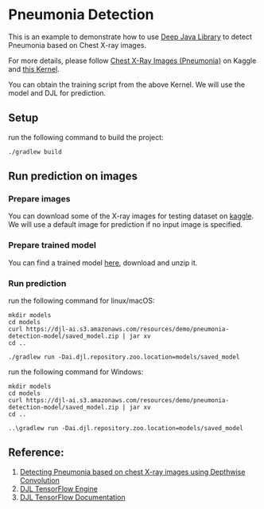 # Pneumonia Detection

This is an example to demonstrate how to use [Deep Java Library](http://djl.ai) to detect Pneumonia based on Chest X-ray images.

For more details, please follow [Chest X-Ray Images (Pneumonia)](https://www.kaggle.com/paultimothymooney/chest-xray-pneumonia) on Kaggle 
and [this Kernel](https://www.kaggle.com/aakashnain/beating-everything-with-depthwise-convolution).

You can obtain the training script from the above Kernel. We will use the model and DJL for prediction.

## Setup
run the following command to build the project:

`./gradlew build`

## Run prediction on images

### Prepare images

You can download some of the X-ray images for testing dataset on [kaggle](https://www.kaggle.com/paultimothymooney/chest-xray-pneumonia).
We will use a default image for prediction if no input image is specified.

### Prepare trained model

You can find a trained model [here](https://djl-ai.s3.amazonaws.com/resources/demo/pneumonia-detection-model/saved_model.zip),
download and unzip it.

### Run prediction

run the following command for linux/macOS:

```
mkdir models
cd models
curl https://djl-ai.s3.amazonaws.com/resources/demo/pneumonia-detection-model/saved_model.zip | jar xv
cd ..

./gradlew run -Dai.djl.repository.zoo.location=models/saved_model
```

run the following command for Windows:

```
mkdir models
cd models
curl https://djl-ai.s3.amazonaws.com/resources/demo/pneumonia-detection-model/saved_model.zip | jar xv
cd ..

..\gradlew run -Dai.djl.repository.zoo.location=models/saved_model
```


## Reference:

1. [Detecting Pneumonia based on chest X-ray images using Depthwise Convolution](https://www.kaggle.com/aakashnain/beating-everything-with-depthwise-convolution)
2. [DJL TensorFlow Engine](https://github.com/deepjavalibrary/djl/tree/master/tensorflow/tensorflow-engine)
3. [DJL TensorFlow Documentation](https://github.com/deepjavalibrary/djl/tree/master/docs/tensorflow)
